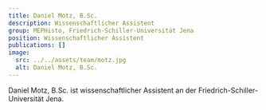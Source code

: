 ```yaml
---
title: Daniel Motz, B.Sc.
description: Wissenschaftlicher Assistent
group: MEPHisto, Friedrich-Schiller-Universität Jena
position: Wissenschaftlicher Assistent
publications: []
image:
  src: ../../assets/team/motz.jpg
  alt: Daniel Motz, B.Sc.
---
```


Daniel Motz, B.Sc. ist wissenschaftlicher Assistent an der Friedrich-Schiller-Universität Jena.
